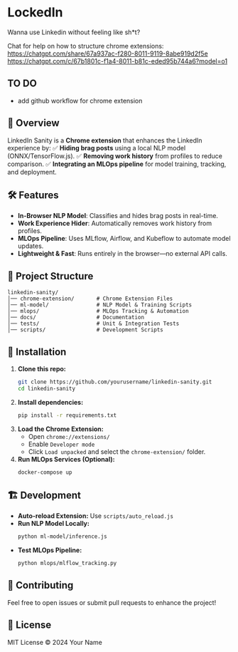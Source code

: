 # LockedIn
Wanna use Linkedin without feeling like sh*t?

Chat for help on how to structure chrome extensions:
https://chatgpt.com/share/67a937ac-f280-8011-9119-8abe919d2f5e
https://chatgpt.com/c/67b1801c-f1a4-8011-b81c-eded95b744a6?model=o1

## TO DO
- add github workflow for chrome extension

## 📌 Overview
LinkedIn Sanity is a **Chrome extension** that enhances the LinkedIn experience by:
✅ **Hiding brag posts** using a local NLP model (ONNX/TensorFlow.js).
✅ **Removing work history** from profiles to reduce comparison.
✅ **Integrating an MLOps pipeline** for model training, tracking, and deployment.

## 🛠 Features
- **In-Browser NLP Model**: Classifies and hides brag posts in real-time.
- **Work Experience Hider**: Automatically removes work history from profiles.
- **MLOps Pipeline**: Uses MLflow, Airflow, and Kubeflow to automate model updates.
- **Lightweight & Fast**: Runs entirely in the browser—no external API calls.

## 📂 Project Structure
```
linkedin-sanity/
│── chrome-extension/       # Chrome Extension Files
│── ml-model/               # NLP Model & Training Scripts
│── mlops/                  # MLOps Tracking & Automation
│── docs/                   # Documentation
│── tests/                  # Unit & Integration Tests
│── scripts/                # Development Scripts
```

## 🚀 Installation
1. **Clone this repo:**
   ```sh
   git clone https://github.com/yourusername/linkedin-sanity.git
   cd linkedin-sanity
   ```
2. **Install dependencies:**
   ```sh
   pip install -r requirements.txt
   ```
3. **Load the Chrome Extension:**
   - Open `chrome://extensions/`
   - Enable `Developer mode`
   - Click `Load unpacked` and select the `chrome-extension/` folder.
4. **Run MLOps Services (Optional):**
   ```sh
   docker-compose up
   ```

## 🏗 Development
- **Auto-reload Extension:** Use `scripts/auto_reload.js`
- **Run NLP Model Locally:**
  ```sh
  python ml-model/inference.js
  ```
- **Test MLOps Pipeline:**
  ```sh
  python mlops/mlflow_tracking.py
  ```

## 📝 Contributing
Feel free to open issues or submit pull requests to enhance the project!

## 📜 License
MIT License © 2024 Your Name

